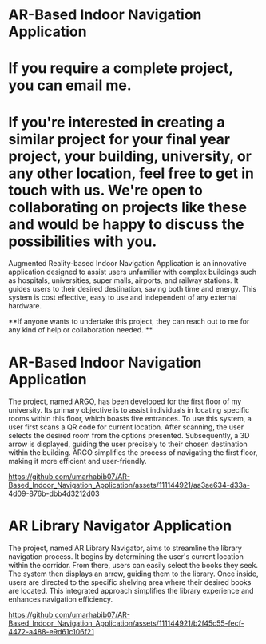 # AR-Based Indoor Navigation Application
# If you require a complete project, you can email me.
# If you're interested in creating a similar project for your final year project, your building, university, or any other location, feel free to get in touch with us. We're open to collaborating on projects like these and would be happy to discuss the possibilities with you.
Augmented Reality-based Indoor Navigation Application is an innovative application designed to assist users unfamiliar with complex buildings such as hospitals, universities, super malls, airports, and railway stations. It guides users to their desired destination, saving both time and energy. This system is cost effective, easy to use and independent of any external hardware.

**If anyone wants to undertake this project, they can reach out to me for any kind of help or collaboration needed. **

# AR-Based Indoor Navigation Application

The project, named ARGO, has been developed for the first floor of my university. Its primary objective is to assist individuals in locating specific rooms within this floor, which boasts five entrances. To use this system, a user first scans a QR code for current location. After scanning, the user selects the desired room from the options presented. Subsequently, a 3D arrow is displayed, guiding the user precisely to their chosen destination within the building. ARGO simplifies the process of navigating the first floor, making it more efficient and user-friendly.

https://github.com/umarhabib07/AR-Based_Indoor_Navigation_Application/assets/111144921/aa3ae634-d33a-4d09-876b-dbb4d3212d03


# AR Library Navigator Application

The project, named AR Library Navigator, aims to streamline the library navigation process. It begins by determining the user's current location within the corridor. From there, users can easily select the books they seek. The system then displays an arrow, guiding them to the library. Once inside, users are directed to the specific shelving area where their desired books are located. This integrated approach simplifies the library experience and enhances navigation efficiency.


https://github.com/umarhabib07/AR-Based_Indoor_Navigation_Application/assets/111144921/b2f45c55-fecf-4472-a488-e9d61c106f21

